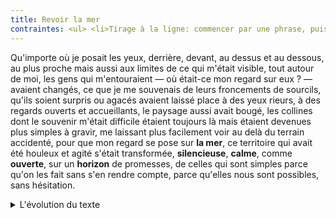 ```yaml
---
title: Revoir la mer
contraintes: <ul> <li>Tirage à la ligne: commencer par une phrase, puis l’étirer dans une seconde phrase, puis repartir de cette seconde phrase et l’étirer à nouveau. 6 fois.</li> <li>Durée 20mn</li> </ul>
---
```


Qu'importe où je posait les yeux, derrière, devant, au dessus et au dessous, au plus proche mais aussi aux limites de ce qui m'était visible, tout autour de moi, les gens qui m'entouraient — où était-ce mon regard sur eux ? — avaient changés, ce que je me souvenais de leurs froncements de sourcils, qu'ils soient surpris ou agacés avaient laissé place à des yeux rieurs, à des regards ouverts et accueillants, le paysage aussi avait bougé, les collines dont le souvenir m'était difficile étaient toujours là mais étaient devenues plus simples à gravir, me laissant plus facilement voir au delà du terrain accidenté, pour que mon regard se pose sur **la mer**, ce territoire qui avait été houleux et agité s'était transformée, **silencieuse**, **calme**, comme **ouverte**, sur un **horizon** de promesses, de celles qui sont simples parce qu'on les fait sans s'en rendre compte, parce qu'elles nous sont possibles, sans hésitation.

<details>
<summary>L'évolution du texte</summary>

La mer était silencieuse, calme, et ouverte sur l'horizon.

La mer, qui avait été houleuse, était maintenant beaucoup plus calme et ouverte sur un horizon rempli de promesses.

Tout autour de moi le paysage avait changé, les collines avaient laissé la place à la mer, elle était maintenant beaucoup plus calme que ce qu'elle avait été — houleuse — et s'était ouverte sur un horizon rempli de promesses.

Tout autour de moi, les gens qui m'entouraient — où peut-être mon regard sur eux ? — avaient changé, les froncement de sourcils remplacés par des yeux rieurs, les collines laissant place à la mer, qui était maintenant beaucoup plus calme que ce qu'elle avait été — houleuse et agitée — et s'était ouverte, transformée, sur un horizon rempli de promesses.

Derrière, devant, au dessus et au dessous, tout autour de moi, les gens qui m'entouraient — où était-ce mon regard sur eux ? — avaient changés, leurs froncements de sourcils, surpris ou agacés laissant place à des yeux rieurs, les collines étaient toujours là mais étaient devenues plus simples à gravir, pour laisser mon regard se poser sur la mer, ce territoire qui avait été houleux et agité s'était transformé, ouvert, sur un horizon de promesses, de celles qu'on fait sans s'en rendre compte, parce qu'on les croit possibles, sans hésitation.

Qu'importe où je posait les yeux, derrière, devant, au dessus et au dessous, au plus proche mais aussi aux limites de ce qui m'était visible, tout autour de moi, les gens qui m'entouraient — où était-ce mon regard sur eux ? — avaient changés, ce que je me souvenais de leurs froncements de sourcils, qu'ils soient surpris ou agacés avaient laissé place à des yeux rieurs, à des regards ouverts et accueillants, le paysage aussi avait bougé, les collines dont le souvenir m'était difficile étaient toujours là mais étaient devenues plus simples à gravir, me laissant plus facilement voir au delà du terrain accidenté, pour que mon regard se pose sur **la mer**, ce territoire qui avait été houleux et agité s'était transformée, **silencieuse**, **calme**, comme **ouverte**, sur un **horizon** de promesses, de celles qui sont simples parce qu'on les fait sans s'en rendre compte, parce qu'elles nous sont possibles, sans hésitation.
</details>
